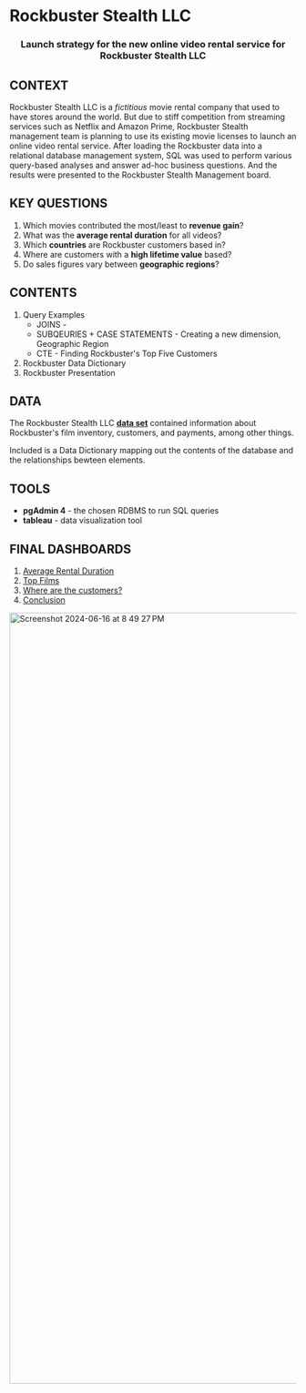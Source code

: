 # Rockbuster Stealth LLC
<h3 align="center">
  Launch strategy for the new online video rental service for Rockbuster Stealth LLC
</h3>

## CONTEXT
Rockbuster Stealth LLC is a _fictitious_ movie rental company that used to have stores around the world. But due to stiff competition from streaming services such as Netflix and Amazon Prime, Rockbuster Stealth management team is planning to use its existing movie licenses to launch an online video rental service. After loading the Rockbuster data into a relational database management system, SQL was used to perform various query-based analyses and answer ad-hoc business questions. And the results were presented to the Rockbuster Stealth Management board.

## KEY QUESTIONS
1. Which movies contributed the most/least to **revenue gain**?
2. What was the **average rental duration** for all videos?
3. Which **countries** are Rockbuster customers based in?
4. Where are customers with a **high lifetime value** based?
5. Do sales figures vary between **geographic regions**?

## CONTENTS
1. Query Examples
     * JOINS -
     * SUBQEURIES + CASE STATEMENTS - Creating a new dimension, Geographic Region
     * CTE - Finding Rockbuster's Top Five Customers
2. Rockbuster Data Dictionary
3. Rockbuster Presentation

## DATA
The Rockbuster Stealth LLC **[data set](http://www.postgresqltutorial.com/wp-content/uploads/2019/05/dvdrental.zip)** contained information about Rockbuster's film inventory, customers, and payments, among other things.

Included is a Data Dictionary mapping out the contents of the database and the relationships bewteen elements.

## TOOLS
* **pgAdmin 4** - the chosen RDBMS to run SQL queries
* **tableau** - data visualization tool

## FINAL DASHBOARDS
1. [Average Rental Duration](https://public.tableau.com/app/profile/matt.jones8205/viz/RockbusterStealthDashboards1/RentalDuration)
2. [Top Films](https://public.tableau.com/app/profile/matt.jones8205/viz/RockbusterStealthDashboards2/TopFilms?publish=yes)
3. [Where are the customers?](https://public.tableau.com/app/profile/matt.jones8205/viz/RockbusterStealthDashboards3/WherearetheCustomers?publish=yes)
4. [Conclusion](https://public.tableau.com/app/profile/matt.jones8205/viz/RockbusterStealthDashboards4/Conclusion?publish=yes)

<img width="1355" alt="Screenshot 2024-06-16 at 8 49 27 PM" src="https://github.com/mattscottjones/CF-RockbusterStealth/assets/173007720/1df7ce96-7528-4338-89bf-d801ae543fc2">
